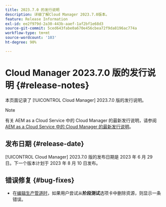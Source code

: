 ```yaml
---
title: 2023.7.0 的发行说明
description: 详细了解Cloud Manager 2023.7.0版本。
feature: Release Information
exl-id: ee2f979d-2a30-443b-aaef-1af2bf1e68d3
source-git-commit: 5ced643fabe0a670e456cbea72f9da8196ac774a
workflow-type: tm+mt
source-wordcount: '103'
ht-degree: 90%

---
```


# Cloud Manager 2023.7.0 版的发行说明 {#release-notes}

本页面记录了 [!UICONTROL Cloud Manager] 2023.7.0 版的发行说明。

>[!NOTE]
>
>有关 AEM as a Cloud Service 中的 Cloud Manager 的最新发行说明，请参阅 [AEM as a Cloud Service 中的 Cloud Manager 的最新发行说明](https://experienceleague.adobe.com/zh-hans/docs/experience-manager-cloud-service/content/release-notes/cloud-manager/current)。

## 发布日期 {#release-date}

[!UICONTROL Cloud Manager] 2023.7.0 版的发布日期是 2023 年 6 月 29 日。下一个版本计划于 2023 年 8 月 10 日发布。

## 错误修复 {#bug-fixes}

* 在[编辑生产管道时](/help/using/managing-pipelines.md#editing-pipelines)，如果用户尝试从&#x200B;**阶段测试**&#x200B;选项卡中删除资源，则显示一条错误。
